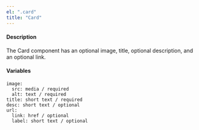 ```yaml
---
el: ".card"
title: "Card"
---
```

#### Description
The Card component has an optional image, title, optional description, and an optional link.

#### Variables
~~~
image:
  src: media / required
  alt: text / required
title: short text / required
desc: short text / optional
url:
  link: href / optional
  label: short text / optional
~~~
